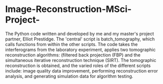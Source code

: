 # Image-Reconstruction-MSci-Project-
The Python code written and developed by me and my master's project partner, Elliot Prestidge. 
The 'central' script is batch_tomography, which calls functions from within the other scripts.
The code takes the interferograms from the laboratory experiment, applies two tomographic reconstruction algorithms: (filtered back projection (FBP) and the simultaneous iterative reconstruction technique (SIRT).
The tomographic reconstruction is obtained, and the varied roles of the different scripts include: image quality data improvement, performing reconstruction error analysis, and generating simulation data for algorithm testing. 
